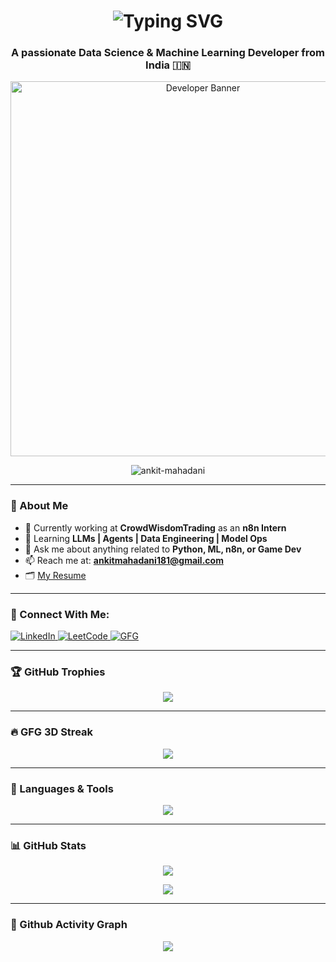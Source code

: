 <!-- Animated Name -->
<h1 align="center">
  <img src="https://readme-typing-svg.herokuapp.com?font=Fira+Code&size=30&pause=1000&color=00F7FF&center=true&vCenter=true&width=435&lines=Hi+%F0%9F%91%8B%2C+I'm+Ankit+Mahadani;Data+Science+%7C+ML+Developer+%7C+AI+Enthusiast;CSE+@+VIT+Bhopal;Always+Learning+%F0%9F%92%AA" alt="Typing SVG" />
</h1>

<h3 align="center">A passionate Data Science & Machine Learning Developer from India 🇮🇳</h3>

<!-- Animated Banner -->
<p align="center">
  <img src="https://user-images.githubusercontent.com/65187002/144930161-2f783401-8d27-4fdf-a2f7-cc0ba32f1f1f.gif" width="600" alt="Developer Banner" />
</p>

<p align="center"> <img src="https://komarev.com/ghpvc/?username=ankit-mahadani&label=Profile%20views&color=0e75b6&style=flat" alt="ankit-mahadani" /> </p>

---

### 🚀 About Me

- 🔭 Currently working at **CrowdWisdomTrading** as an **n8n Intern**
- 🧠 Learning **LLMs | Agents | Data Engineering | Model Ops**
- 💬 Ask me about anything related to **Python, ML, n8n, or Game Dev**
- 📫 Reach me at: **ankitmahadani181@gmail.com**
- 🗂️ [My Resume](https://drive.google.com/file/d/1Sg_egrc8KcKJ1fg5foD7qK9Kf_k7ueYR/view?usp=sharing)

---

### 🔗 Connect With Me:

<p align="left">
  <a href="https://linkedin.com/in/ankitmahadani" target="blank">
    <img src="https://img.shields.io/badge/-LinkedIn-blue?style=flat-square&logo=linkedin" alt="LinkedIn" />
  </a>
  <a href="https://www.leetcode.com/ankitmahadani" target="blank">
    <img src="https://img.shields.io/badge/-LeetCode-FFA116?style=flat-square&logo=LeetCode&logoColor=white" alt="LeetCode" />
  </a>
  <a href="https://auth.geeksforgeeks.org/user/ankitmahadani" target="blank">
    <img src="https://img.shields.io/badge/GeeksforGeeks-1F8A70?style=flat-square&logo=geeksforgeeks&logoColor=white" alt="GFG" />
  </a>
</p>

---

### 🏆 GitHub Trophies

<p align="center">
  <img src="https://github-profile-trophy.vercel.app/?username=ankit-mahadani&theme=algolia&no-frame=true&title=MultiLanguage,Commits,Repositories,Followers,Stars" />
</p>

---

### 🔥 GFG 3D Streak

<p align="center">
  <img src="https://github-readme-streak-stats.herokuapp.com/?user=ankit-mahadani&theme=tokyonight-duo&border_radius=10.5&date_format=M%20j%5B%2C%20Y%5D" />
</p>

---

### 🧰 Languages & Tools

<p align="center">
  <img src="https://skillicons.dev/icons?i=python,cpp,java,js,html,css,flask,flutter,docker,mysql,postgresql,firebase,git,github,figma,postman,tensorflow,pytorch,opencv,matlab,seaborn,sqlite,vscode" />
</p>

---

### 📊 GitHub Stats

<p align="center">
  <img src="https://github-readme-stats.vercel.app/api?username=ankit-mahadani&show_icons=true&theme=tokyonight&border_radius=10" />
</p>

<p align="center">
  <img src="https://github-readme-stats.vercel.app/api/top-langs/?username=ankit-mahadani&layout=compact&theme=tokyonight" />
</p>

---

### 📅 Github Activity Graph

<p align="center">
  <img src="https://github-readme-activity-graph.vercel.app/graph?username=ankit-mahadani&theme=react-dark&bg_color=1F222E&hide_border=true" />
</p>

